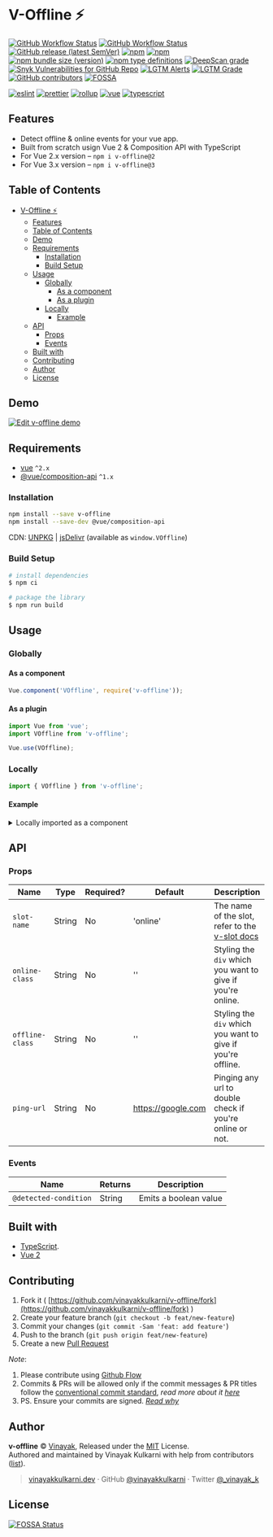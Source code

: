 # V-Offline ⚡️

[![GitHub Workflow Status](https://img.shields.io/github/workflow/status/vinayakkulkarni/v-offline/ci?logo=github-actions)](https://github.com/vinayakkulkarni/v-offline/actions/workflows/ci.yml)
[![GitHub Workflow Status](https://img.shields.io/github/workflow/status/vinayakkulkarni/v-offline/Ship%20js%20trigger?label=⛴%20Ship.js%20trigger)](https://github.com/vinayakkulkarni/v-offline/actions/workflows/shipjs-trigger.yml)
[![GitHub release (latest SemVer)](https://img.shields.io/github/v/release/vinayakkulkarni/v-offline?sort=semver&logo=github)](https://github.com/vinayakkulkarni/v-offline/releases)
[![npm](https://img.shields.io/npm/v/v-offline?logo=npm)](https://www.npmjs.com/package/v-offline)
[![npm](https://img.shields.io/npm/dm/v-offline?logo=npm)](http://npm-stat.com/charts.html?package=v-offline)
[![npm bundle size (version)](https://img.shields.io/bundlephobia/min/v-offline/latest)](https://bundlephobia.com/package/v-offline@latest)
[![npm type definitions](https://img.shields.io/npm/types/v-offline)](https://github.com/vinayakkulkarni/v-offline/blob/master/package.json)
[![DeepScan grade](https://deepscan.io/api/teams/9055/projects/16121/branches/339368/badge/grade.svg)](https://deepscan.io/dashboard#view=project&tid=9055&pid=16121&bid=339368)
[![Snyk Vulnerabilities for GitHub Repo](https://img.shields.io/snyk/vulnerabilities/github/vinayakkulkarni/v-offline)](https://snyk.io/test/github/vinayakkulkarni/v-offline)
[![LGTM Alerts](https://img.shields.io/lgtm/alerts/github/vinayakkulkarni/v-offline?logo=lgtm)](https://lgtm.com/projects/g/vinayakkulkarni/v-offline/alerts/)
[![LGTM Grade](https://img.shields.io/lgtm/grade/javascript/github/vinayakkulkarni/v-offline?logo=lgtm)](https://lgtm.com/projects/g/vinayakkulkarni/v-offline/context:javascript)
[![GitHub contributors](https://img.shields.io/github/contributors/vinayakkulkarni/v-offline)](https://github.com/vinayakkulkarni/v-offline/graphs/contributors)
[![FOSSA](https://app.fossa.io/api/projects/git%2Bgithub.com%2Fvinayakkulkarni%2Fv-offline.svg?type=shield)](https://app.fossa.io/projects/git%2Bgithub.com%2Fvinayakkulkarni%2Fv-offline?ref=badge_shield)

[![eslint](https://img.shields.io/npm/dependency-version/v-offline/dev/eslint?logo=eslint)](https://eslint.org/)
[![prettier](https://img.shields.io/npm/dependency-version/v-offline/dev/prettier?logo=prettier)](https://prettier.io/)
[![rollup](https://img.shields.io/npm/dependency-version/v-offline/dev/rollup?logo=rollup.js)](https://rollupjs.org/guide/en/)
[![vue](https://img.shields.io/npm/dependency-version/v-offline/dev/vue?logo=vue.js)](https://vuejs.org/)
[![typescript](https://img.shields.io/npm/dependency-version/v-offline/dev/typescript?logo=TypeScript)](https://www.typescriptlang.org/)

## Features

* Detect offline & online events for your vue app.
* Built from scratch usign Vue 2 & Composition API with TypeScript
* For Vue 2.x version – `npm i v-offline@2`
* For Vue 3.x version – `npm i v-offline@3`


## Table of Contents

- [V-Offline ⚡️](#v-offline-️)
  - [Features](#features)
  - [Table of Contents](#table-of-contents)
  - [Demo](#demo)
  - [Requirements](#requirements)
    - [Installation](#installation)
    - [Build Setup](#build-setup)
  - [Usage](#usage)
    - [Globally](#globally)
      - [As a component](#as-a-component)
      - [As a plugin](#as-a-plugin)
    - [Locally](#locally)
      - [Example](#example)
  - [API](#api)
    - [Props](#props)
    - [Events](#events)
  - [Built with](#built-with)
  - [Contributing](#contributing)
  - [Author](#author)
  - [License](#license)

## Demo

[![Edit v-offline demo](https://codesandbox.io/static/img/play-codesandbox.svg)](https://codesandbox.io/s/v-offline-demo-8itb1?fontsize=14&hidenavigation=1&theme=dark)

## Requirements

* [vue](https://vuejs.org/) `^2.x`
* [@vue/composition-api](https://v3.vuejs.org/guide/composition-api-introduction.html) `^1.x`

### Installation

```sh
npm install --save v-offline
npm install --save-dev @vue/composition-api
```

CDN: [UNPKG](https://unpkg.com/v-offline/dist/) | [jsDelivr](https://cdn.jsdelivr.net/npm/v-offline/dist/) (available as `window.VOffline`)

### Build Setup

``` bash
# install dependencies
$ npm ci

# package the library
$ npm run build
```


## Usage

### Globally

#### As a component
```javascript
Vue.component('VOffline', require('v-offline'));
```

#### As a plugin

```javascript
import Vue from 'vue';
import VOffline from 'v-offline';

Vue.use(VOffline);
```

### Locally

```javascript
import { VOffline } from 'v-offline';
```

#### Example
<details>
<summary>Locally imported as a component</summary>
<br />

```html
<v-offline @detected-condition="amIOnline">
  <template #online> ( Online: {{ onLine }} ) </template>
  <template #offline> ( Online: {{ onLine }} ) </template>
</v-offline>
```

```javascript
import { VOffline } from 'v-offline';

Vue.component('example-component', {
  components: {
    VOffline
  },
  data() {
    return {
      onLine: null,
      onlineSlot: 'online',
      offlineSlot: 'offline',
    };
  },
  methods: {
    amIOnline(e) {
      this.onLine = e;
    },
  },
});
```

```css
.offline {
  background-color: #fc9842;
  background-image: linear-gradient(315deg, #fc9842 0%, #fe5f75 74%);
}
.online {
  background-color: #00b712;
  background-image: linear-gradient(315deg, #00b712 0%, #5aff15 74%);
}
```
</details>


## API
### Props

| Name            | Type   | Required? | Default              | Description                                                 |
| --------------  | ------ | --------- | ---------            | ----------------------------------------------------------- |
| `slot-name`     | String | No        | 'online'             | The name of the slot, refer to the [v-slot docs](https://vuejs.org/v2/guide/components-slots.html#Dynamic-Slot-Names)    |
| `online-class`  | String | No        | ''                   | Styling the `div` which you want to give if you're online.  |
| `offline-class` | String | No        | ''                   | Styling the `div` which you want to give if you're offline. |
| `ping-url`      | String | No        | https://google.com   | Pinging any url to double check if you're online or not.    |

### Events

| Name                  | Returns | Description            |
| ---                   | ---     | ---                    |
| `@detected-condition` | String  | Emits a boolean value  |

## Built with

- [TypeScript](https://www.typescriptlang.org/).
- [Vue 2](https://v3.vuejs.org)

## Contributing 

1. Fork it ( [https://github.com/vinayakkulkarni/v-offline/fork](https://github.com/vinayakkulkarni/v-offline/fork) )
2. Create your feature branch (`git checkout -b feat/new-feature`)
3. Commit your changes (`git commit -Sam 'feat: add feature'`)
4. Push to the branch (`git push origin feat/new-feature`)
5. Create a new [Pull Request](https://github.com/vinayakkulkarni/v-offline/compare)

_Note_: 
1. Please contribute using [Github Flow](https://guides.github.com/introduction/flow/)
2. Commits & PRs will be allowed only if the commit messages & PR titles follow the [conventional commit standard](https://www.conventionalcommits.org/), _read more about it [here](https://github.com/conventional-changelog/commitlint/tree/master/%40commitlint/config-conventional#type-enum)_
3. PS. Ensure your commits are signed. _[Read why](https://withblue.ink/2020/05/17/how-and-why-to-sign-git-commits.html)_


## Author

**v-offline** &copy; [Vinayak](https://vinayakkulkarni.dev), Released under the [MIT](./LICENSE) License.<br>
Authored and maintained by Vinayak Kulkarni with help from contributors ([list](https://github.com/vinayakkulkarni/v-offline/contributors)).

> [vinayakkulkarni.dev](https://vinayakkulkarni.dev) · GitHub [@vinayakkulkarni](https://github.com/vinayakkulkarni) · Twitter [@\_vinayak_k](https://twitter.com/_vinayak_k)


## License
[![FOSSA Status](https://app.fossa.io/api/projects/git%2Bgithub.com%2Fvinayakkulkarni%2Fv-offline.svg?type=large)](https://app.fossa.io/projects/git%2Bgithub.com%2Fvinayakkulkarni%2Fv-offline?ref=badge_large)
